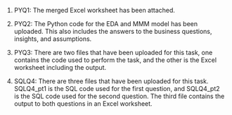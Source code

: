 1. PYQ1: The merged Excel worksheet has been attached.

2. PYQ2: The Python code for the EDA and MMM model has been uploaded. This also includes the answers to the business questions, insights, and assumptions.
  
3. PYQ3: There are two files that have been uploaded for this task, one contains the code used to perform the task, and the other is the Excel worksheet including the output.
   
4. SQLQ4: There are three files that have been uploaded for this task. SQLQ4_pt1 is the SQL code used for the first question, and SQLQ4_pt2 is the SQL code used for the second question. The third file contains the output to both questions in an Excel worksheet.
